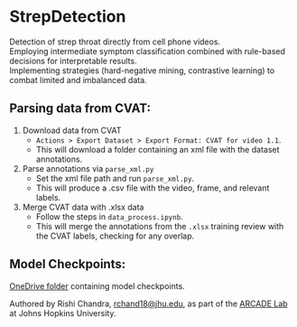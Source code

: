 # StrepDetection

Detection of strep throat directly from cell phone videos.  
Employing intermediate symptom classification combined with rule-based decisions for interpretable results.  
Implementing strategies (hard-negative mining, contrastive learning) to combat limited and imbalanced data.  

## Parsing data from CVAT:  

1. Download data from CVAT
   * `Actions > Export Dataset > Export Format: CVAT for video 1.1`.
   * This will download a folder containing an xml file with the dataset annotations.
3. Parse annotations via `parse_xml.py`  
   * Set the xml file path and run `parse_xml.py`.
   * This will produce a .csv file with the video, frame, and relevant labels.
4. Merge CVAT data with .xlsx data
   * Follow the steps in `data_process.ipynb`.
   * This will merge the annotations from the `.xlsx` training review with the CVAT labels, checking for any overlap.

## Model Checkpoints:
[OneDrive folder](https://livejohnshopkins-my.sharepoint.com/:f:/g/personal/rchand18_jh_edu/Eqpi0aQnp_ZNmqp5sNe990EBUEEEuu3CyJAAGzhS831qXQ?e=kVGbqF) containing model checkpoints.  

Authored by Rishi Chandra, rchand18@jhu.edu, as part of the [ARCADE Lab](https://arcade.cs.jhu.edu/) at Johns Hopkins University. 
